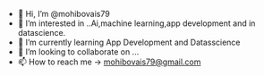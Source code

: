 - 👋 Hi, I’m @mohibovais79
- 👀 I’m interested in ..Ai,machine learning,app development and in datascience.
- 🌱 I’m currently learning App Development and Datasscience
- 💞️ I’m looking to collaborate on ...
- 📫 How to reach me -> mohibovais79@gmail.com

<!---
mohibovais79/mohibovais79 is a ✨ special ✨ repository because its `README.md` (this file) appears on your GitHub profile.
You can click the Preview link to take a look at your changes.
--->
